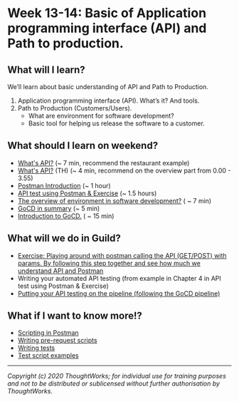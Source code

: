 # Week 13-14: Basic of Application programming interface (API) and Path to production. 

## What will I learn?

We’ll learn about basic understanding of API and Path to Production.
1. Application programming interface (API). What’s it? And tools.
2. Path to Production (Customers/Users).
    - What are environment for software development?
    - Basic tool for helping us release the software to a customer.


## What should I learn on weekend?

- [What's API?](https://www.youtube.com/watch?v=OVvTv9Hy91Q) (~ 7 min, recommend the restaurant example)
- [What's API?](https://www.youtube.com/watch?v=QzUnwPJPzqA&ab_channel=LINEDevelopersThailand) (TH) (~ 4 min, recommend on the overview part from 0.00 - 3.55) 
- [Postman Introduction](https://learning.postman.com/docs/getting-started/introduction/) (~ 1 hour)
- [API test using Postman & Exercise](https://testautomationu.applitools.com/exploring-service-apis-through-test-automation/) (~ 1.5 hours)
- [The overview of environment in software development?](https://codebots.com/app-development/what-are-environments-in-software-development-a-guide-to-the-development-beta-and-production-environments) ( ~ 7 min)
- [GoCD in summary](https://en.wikipedia.org/wiki/Go_continuous_delivery) (~ 5 min)
- [Introduction to GoCD.](https://docs.gocd.org/current/introduction/concepts_in_go.html) ( ~ 15 min)

## What will we do in Guild?

- [Exercise: Playing around with postman calling the API (GET/POST) with params. By following this step together and see how much we understand API and Postman](https://learning.postman.com/docs/sending-requests/requests/#configuring-request-headers)
- Writing your automated API testing (from example in Chapter 4 in API test using Postman & Exercise)
- [Putting your API testing on the pipeline (following the GoCD pipeline)](https://www.gocd.org/getting-started/part-1/)



## What if I want to know more!?

- [Scripting in Postman](https://learning.postman.com/docs/writing-scripts/intro-to-scripts/)
- [Writing pre-request scripts](https://learning.postman.com/docs/writing-scripts/pre-request-scripts/)
- [Writing tests](https://learning.postman.com/docs/writing-scripts/test-scripts/)
- [Test script examples](https://learning.postman.com/docs/writing-scripts/script-references/test-examples/)


---

*Copyright (c) 2020 ThoughtWorks; for individual use for training purposes and not to be distributed or sublicensed without further authorisation by ThoughtWorks.*
